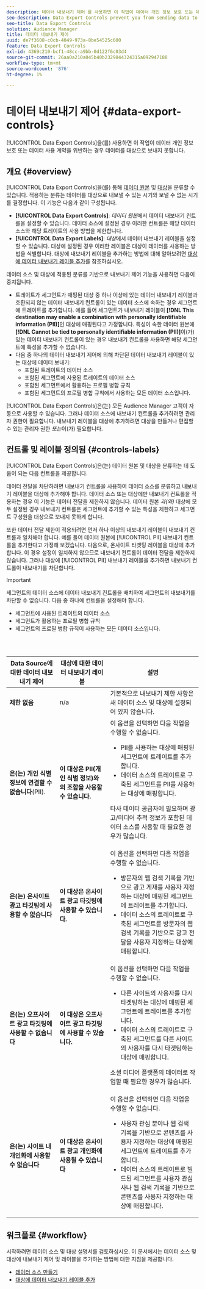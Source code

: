 ```yaml
---
description: 데이터 내보내기 제어 를 사용하면 이 작업이 데이터 개인 정보 보호 또는 데이터 사용 계약을 위반하는 경우 데이터를 대상으로 보내지 못합니다.
seo-description: Data Export Controls prevent you from sending data to destinations when this action violates data privacy or data use agreements.
seo-title: Data Export Controls
solution: Audience Manager
title: 데이터 내보내기 제어
uuid: de7f3608-c0cb-4049-973a-8be54525c600
feature: Data Export Controls
exl-id: 4369c210-bcf1-48cc-a9bb-0d122f6c03d4
source-git-commit: 26aa0a210a045b40b2329844324315a092947188
workflow-type: tm+mt
source-wordcount: '876'
ht-degree: 1%

---
```


# 데이터 내보내기 제어 {#data-export-controls}

[!UICONTROL Data Export Controls]을(를) 사용하면 이 작업이 데이터 개인 정보 보호 또는 데이터 사용 계약을 위반하는 경우 데이터를 대상으로 보내지 못합니다.

## 개요 {#overview}

[!UICONTROL Data Export Controls]을(를) 통해 [데이터 원본](../features/datasources-list-and-settings.md#data-sources-list-and-settings) 및 [대상](../features/destinations/destinations.md)을 분류할 수 있습니다. 적용하는 분류는 데이터를 대상으로 내보낼 수 있는 시기와 보낼 수 없는 시기를 결정합니다. 이 기능은 다음과 같이 구성됩니다.

* **[!UICONTROL Data Export Controls]**: *데이터 원본*&#x200B;에서 데이터 내보내기 컨트롤을 설정할 수 있습니다. 데이터 소스에 설정된 경우 이러한 컨트롤은 해당 데이터 소스와 해당 트레이트의 사용 방법을 제한합니다.
* **[!UICONTROL Data Export Labels]**: *대상*&#x200B;에서 데이터 내보내기 레이블을 설정할 수 있습니다. 대상에 설정된 경우 이러한 레이블은 대상이 데이터를 사용하는 방법을 식별합니다. 대상에 내보내기 레이블을 추가하는 방법에 대해 알아보려면 [대상에 데이터 내보내기 레이블 추가](/help/using/features/destinations/add-data-export-labels.md)를 참조하십시오.

데이터 소스 및 대상에 적용된 분류를 기반으로 내보내기 제어 기능을 사용하면 다음이 중지됩니다.

* 트레이트가 세그먼트가 매핑된 대상 중 하나 이상에 있는 데이터 내보내기 레이블과 호환되지 않는 데이터 내보내기 컨트롤이 있는 데이터 소스에 속하는 경우 세그먼트에 트레이트를 추가합니다.
예를 들어 세그먼트가 내보내기 레이블이 **[!DNL This destination may enable a combination with personally identifiable information (PII)]**&#x200B;인 대상에 매핑된다고 가정합니다. 특성이 속한 데이터 원본에 **[!DNL Cannot be tied to personally identifiable information (PII)]**&#x200B;이(가) 있는 데이터 내보내기 컨트롤이 있는 경우 내보내기 컨트롤을 사용하면 해당 세그먼트에 특성을 추가할 수 없습니다.
* 다음 중 하나의 데이터 내보내기 제어에 의해 차단된 데이터 내보내기 레이블이 있는 대상에 데이터 보내기:
   * 포함된 트레이트의 데이터 소스
   * 포함된 세그먼트에 사용된 트레이트의 데이터 소스
   * 포함된 세그먼트에서 활용하는 프로필 병합 규칙
   * 포함된 세그먼트의 프로필 병합 규칙에서 사용하는 모든 데이터 소스입니다.

[!UICONTROL Data Export Controls]은(는) 모든 Audience Manager 고객이 자동으로 사용할 수 있습니다. 그러나 데이터 소스에 내보내기 컨트롤을 추가하려면 관리자 권한이 필요합니다. 내보내기 레이블을 대상에 추가하려면 대상을 만들거나 편집할 수 있는 관리자 권한 *또는*&#x200B;이(가) 필요합니다.

## 컨트롤 및 레이블 정의됨 {#controls-labels}

[!UICONTROL Data Export Controls]은(는) 데이터 원본 및 대상을 분류하는 데 도움이 되는 다음 컨트롤을 제공합니다.

데이터 전달을 차단하려면 내보내기 컨트롤을 사용하여 데이터 소스를 분류하고 내보내기 레이블을 대상에 추가해야 합니다. 데이터 소스 또는 대상에만 내보내기 컨트롤을 적용하는 경우 이 기능은 데이터 전달을 제한하지 않습니다. 데이터 원본 *과(와)* 대상에 모두 설정된 경우 내보내기 컨트롤은 세그먼트에 추가할 수 있는 특성을 제한하고 세그먼트 구성원을 대상으로 보내지 못하게 합니다.

또한 데이터 전달 제한이 적용되려면 먼저 하나 이상의 내보내기 레이블이 내보내기 컨트롤과 일치해야 합니다. 예를 들어 데이터 원본에 [!UICONTROL PII] 내보내기 컨트롤을 추가한다고 가정해 보겠습니다. 다음으로, 온사이트 타겟팅 레이블을 대상에 추가합니다. 이 경우 설정이 일치하지 않으므로 내보내기 컨트롤이 데이터 전달을 제한하지 않습니다. 그러나 대상에 [!UICONTROL PII] 내보내기 레이블을 추가하면 내보내기 컨트롤이 내보내기를 차단합니다.

>[!IMPORTANT]
>
>세그먼트의 데이터 소스에 데이터 내보내기 컨트롤을 배치하여 세그먼트의 내보내기를 차단할 수 없습니다. 다음 중 하나에 컨트롤을 설정해야 합니다.
> * 세그먼트에 사용된 트레이트의 데이터 소스
> * 세그먼트가 활용하는 프로필 병합 규칙
> * 세그먼트의 프로필 병합 규칙이 사용하는 모든 데이터 소스입니다.

<br> 

<table id="table_7D1F0270B5604A82B96A13CC49C937C0"> 
 <thead> 
  <tr> 
   <th colname="col1" class="entry"> Data Source에 대한 데이터 내보내기 제어 </th> 
   <th colname="col2" class="entry"> 대상에 대한 데이터 내보내기 레이블 </th> 
   <th colname="col3" class="entry"> 설명 </th> 
  </tr> 
 </thead>
 <tbody> 
  <tr> 
   <td colname="col1"> <b><span class="uicontrol"> 제한 없음</span></b> </td> 
   <td colname="col2"> n/a </td> 
   <td colname="col3"> 기본적으로 내보내기 제한 사항은 새 데이터 소스 및 대상에 설정되어 있지 않습니다. </td> 
  </tr> 
  <tr> 
   <td colname="col1"> <b><span class="uicontrol">은(는) 개인 식별 정보에 연결할 수 없습니다</span></b>(PII). </td> 
   <td colname="col2"> <b><span class="uicontrol"> 이 대상은 PII(개인 식별 정보)와의 조합을 사용할 수 있습니다.</span></b> </td> 
   <td colname="col3">이 옵션을 선택하면 다음 작업을 수행할 수 없습니다. 
    <ul id="ul_0D5A4D0373374217A4BACDFC3BB2F79D"> 
     <li id="li_C32FC26C6E814412A1C73B840E81BB68">PII를 사용하는 대상에 매핑된 세그먼트에 트레이트를 추가합니다. </li> 
     <li id="li_BF4FD10807AF4E109CEA22FBD3F6F9B3">데이터 소스의 트레이트로 구축된 세그먼트를 PII를 사용하는 대상에 매핑합니다. </li> 
    </ul> <p>타사 데이터 공급자에 필요하며 광고/미디어 추적 정보가 포함된 데이터 소스를 사용할 때 필요한 경우가 많습니다. </p> </td> 
  </tr> 
  <tr> 
   <td colname="col1"> <b><span class="uicontrol">은(는) 온사이트 광고 타깃팅에 사용할 수 없습니다</span></b> </td> 
   <td colname="col2"> <b><span class="uicontrol"> 이 대상은 온사이트 광고 타깃팅에 사용할 수 있습니다.</span></b> </td> 
   <td colname="col3">이 옵션을 선택하면 다음 작업을 수행할 수 없습니다. 
    <ul id="ul_5B17972E7E0C424A833AD540DFF3CBF2"> 
     <li id="li_05810CEAC8CB4616BB2D52DDDADA84A8">방문자의 웹 검색 기록을 기반으로 광고 게재를 사용자 지정하는 대상에 매핑된 세그먼트에 트레이트를 추가합니다. </li> 
     <li id="li_B2C3479ECEA74F49B9A2CFDDEE128DF3">데이터 소스의 트레이트로 구축된 세그먼트를 방문자의 웹 검색 기록을 기반으로 광고 전달을 사용자 지정하는 대상에 매핑합니다. </li> 
    </ul> </td> 
  </tr> 
  <tr> 
   <td colname="col1"> <b><span class="uicontrol">은(는) 오프사이트 광고 타깃팅에 사용할 수 없습니다</span></b> </td> 
   <td colname="col2"> <b><span class="uicontrol"> 이 대상은 오프사이트 광고 타깃팅에 사용할 수 있습니다.</span></b> </td> 
   <td colname="col3">이 옵션을 선택하면 다음 작업을 수행할 수 없습니다. 
    <ul id="ul_B9352FF5282C481BA3A24C581217A156"> 
     <li id="li_0F89583A603D4CD8804724954CFD52C6">다른 사이트의 사용자를 다시 타겟팅하는 대상에 매핑된 세그먼트에 트레이트를 추가합니다. </li> 
     <li id="li_ABDD8BEDE9AF411695C7BDF9AE522BA7">데이터 소스의 트레이트로 구축된 세그먼트를 다른 사이트의 사용자를 다시 타겟팅하는 대상에 매핑합니다. </li> 
    </ul> <p>소셜 미디어 플랫폼의 데이터로 작업할 때 필요한 경우가 많습니다. </p> </td> 
  </tr> 
  <tr> 
   <td colname="col1"> <b><span class="uicontrol">은(는) 사이트 내 개인화에 사용할 수 없습니다</span></b> </td> 
   <td colname="col2"> <b><span class="uicontrol"> 이 대상은 온사이트 광고 개인화에 사용될 수 있습니다</span></b> </td> 
   <td colname="col3">이 옵션을 선택하면 다음 작업을 수행할 수 없습니다. 
    <ul id="ul_3360EB209E07402A863F0E7473B99D3F"> 
     <li id="li_88B3842B67E040EB9DC0BBEB8E5EC251">사용자 관심 분야나 웹 검색 기록을 기반으로 콘텐츠를 사용자 지정하는 대상에 매핑된 세그먼트에 트레이트를 추가합니다. </li> 
     <li id="li_6506254CCE6546039A3D82B60368C8B4">데이터 소스의 트레이트로 빌드된 세그먼트를 사용자 관심사나 웹 검색 기록을 기반으로 콘텐츠를 사용자 지정하는 대상에 매핑합니다. </li> 
    </ul> </td> 
  </tr> 
 </tbody> 
</table>

## 워크플로 {#workflow}

시작하려면 데이터 소스 및 대상 설명서를 검토하십시오. 이 문서에서는 데이터 소스 및 대상에 내보내기 제어 및 레이블을 추가하는 방법에 대한 지침을 제공합니다.

* [데이터 소스 만들기](../features/manage-datasources.md#create-data-source)
* [대상에 데이터 내보내기 레이블 추가](../features/destinations/add-data-export-labels.md)

